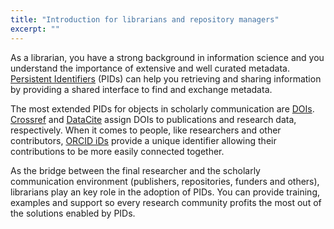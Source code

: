 ```yaml
---
title: "Introduction for librarians and repository managers"
excerpt: ""
---
```

As a librarian, you have a strong background in information science and you understand the importance of extensive and well curated metadata. [Persistent Identifiers](https://project-thor.readme.io/docs/introduction-to-persistent-identifiers) (PIDs) can help you retrieving and sharing information by providing a shared interface to find and exchange metadata.

The most extended PIDs for objects in scholarly communication are [DOIs](doc:what-is-a-doi). [Crossref](http://crossref.org/) and [DataCite](http://datacite.org) assign DOIs to publications and research data, respectively. When it comes to people, like researchers and other contributors, [ORCID iDs](doc:explaining-orcid) provide a unique identifier allowing their contributions to be more easily connected together. 

As the bridge between the final researcher and the scholarly communication environment (publishers, repositories, funders and others), librarians play an key role in the adoption of PIDs. You can provide training, examples and support so every research community profits the most out of the solutions enabled by PIDs.